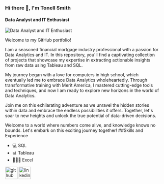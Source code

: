 ### Hi there 👋, I'm  Tonell Smith 
#### Data Analyst and IT Enthusiast

![Data Analyst and IT Enthusiast](https://img.freepik.com/free-vector/electronic-device-measuring-number-passageway-people_335657-2465.jpg?w=2000)


Welcome to my GitHub portfolio!

I am a seasoned financial mortgage industry professional with a passion for Data Analytics and IT. In this repository, you'll find a captivating collection of projects that showcase my expertise in extracting actionable insights from raw data using Tableau and SQL.

My journey began with a love for computers in high school, which eventually led me to embrace Data Analytics wholeheartedly. Through transformative training with Merit America, I mastered cutting-edge tools and techniques, and now I am ready to explore new horizons in the world of Data Analytics.

Join me on this exhilarating adventure as we unravel the hidden stories within data and embrace the endless possibilities it offers. Together, let's soar to new heights and unlock the true potential of data-driven decisions.

Welcome to a world where numbers come alive, and knowledge knows no bounds. Let's embark on this exciting journey together!
##Skills and Experience
* 💻 SQL
* 📊 Tableau
* 👩🏽‍💻 Excel 




[<img src='https://cdn.jsdelivr.net/npm/simple-icons@3.0.1/icons/github.svg' alt='github' height='40'>](https://github.com/Tonell)  [<img src='https://cdn.jsdelivr.net/npm/simple-icons@3.0.1/icons/linkedin.svg' alt='linkedin' height='40'>](https://www.linkedin.com/in/tonell-smith/)  



